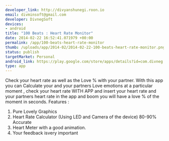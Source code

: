 ```yaml
--- 
developer_link: http://divyanshunegi.roon.io
email: divminsoft@gmail.com
developer: DivnegSoft
devices: 
- android
title: "100 Beats : Heart Rate Monitor"
date: 2014-02-22 16:52:41.071979 +00:00
permalink: /app/100-beats-heart-rate-monitor
thumb: /uploads/app/2014-02/2014-02-22-100-beats-heart-rate-monitor.png
status: publish
targetMarket: Personal
android_link: https://play.google.com/store/apps/details?id=com.divneg.heartlovemeter
type: app
---
```


Check your heart rate as well as the Love % with your partner.
With this app you can Calculate your and your partners Love emotions at a particular moment , check your heart rate WITH APP and insert your heart rate and your partners heart rate in the app and boom you will have a love % of the moment in seconds.
Features :
1) Pure Lovely Graphics
2) Heart Rate Calculator (Using LED and Camera of the device) 80-90% Accurate 
3) Heart Meter with a good animation.
4) Your feedback isvery important
